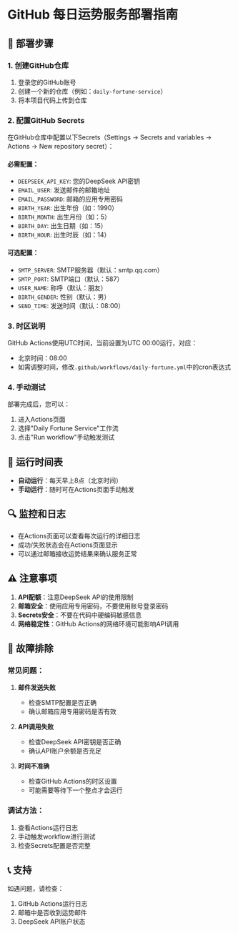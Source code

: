 # GitHub 每日运势服务部署指南

## 🚀 部署步骤

### 1. 创建GitHub仓库

1. 登录您的GitHub账号
2. 创建一个新的仓库（例如：`daily-fortune-service`）
3. 将本项目代码上传到仓库

### 2. 配置GitHub Secrets

在GitHub仓库中配置以下Secrets（Settings → Secrets and variables → Actions → New repository secret）：

#### 必需配置：
- `DEEPSEEK_API_KEY`: 您的DeepSeek API密钥
- `EMAIL_USER`: 发送邮件的邮箱地址
- `EMAIL_PASSWORD`: 邮箱的应用专用密码
- `BIRTH_YEAR`: 出生年份（如：1990）
- `BIRTH_MONTH`: 出生月份（如：5）
- `BIRTH_DAY`: 出生日期（如：15）
- `BIRTH_HOUR`: 出生时辰（如：14）

#### 可选配置：
- `SMTP_SERVER`: SMTP服务器（默认：smtp.qq.com）
- `SMTP_PORT`: SMTP端口（默认：587）
- `USER_NAME`: 称呼（默认：朋友）
- `BIRTH_GENDER`: 性别（默认：男）
- `SEND_TIME`: 发送时间（默认：08:00）

### 3. 时区说明

GitHub Actions使用UTC时间，当前设置为UTC 00:00运行，对应：
- 北京时间：08:00
- 如需调整时间，修改`.github/workflows/daily-fortune.yml`中的cron表达式

### 4. 手动测试

部署完成后，您可以：
1. 进入Actions页面
2. 选择"Daily Fortune Service"工作流
3. 点击"Run workflow"手动触发测试

## 📅 运行时间表

- **自动运行**：每天早上8点（北京时间）
- **手动运行**：随时可在Actions页面手动触发

## 🔍 监控和日志

- 在Actions页面可以查看每次运行的详细日志
- 成功/失败状态会在Actions页面显示
- 可以通过邮箱接收运势结果来确认服务正常

## ⚠️ 注意事项

1. **API配额**：注意DeepSeek API的使用限制
2. **邮箱安全**：使用应用专用密码，不要使用账号登录密码
3. **Secrets安全**：不要在代码中硬编码敏感信息
4. **网络稳定性**：GitHub Actions的网络环境可能影响API调用

## 🐛 故障排除

### 常见问题：

1. **邮件发送失败**
   - 检查SMTP配置是否正确
   - 确认邮箱应用专用密码是否有效

2. **API调用失败**
   - 检查DeepSeek API密钥是否正确
   - 确认API账户余额是否充足

3. **时间不准确**
   - 检查GitHub Actions的时区设置
   - 可能需要等待下一个整点才会运行

### 调试方法：

1. 查看Actions运行日志
2. 手动触发workflow进行测试
3. 检查Secrets配置是否完整

## 📞 支持

如遇问题，请检查：
1. GitHub Actions运行日志
2. 邮箱中是否收到运势邮件
3. DeepSeek API账户状态 